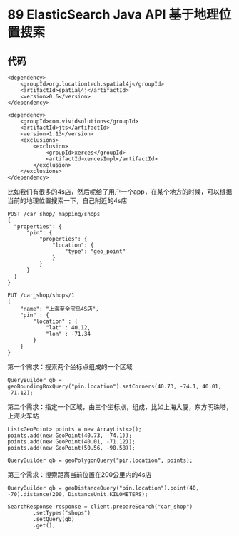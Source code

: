# 89 ElasticSearch Java API 基于地理位置搜索


## 代码

```
<dependency>
    <groupId>org.locationtech.spatial4j</groupId>
    <artifactId>spatial4j</artifactId>
    <version>0.6</version>                        
</dependency>

<dependency>
    <groupId>com.vividsolutions</groupId>
    <artifactId>jts</artifactId>
    <version>1.13</version>                         
    <exclusions>
        <exclusion>
            <groupId>xerces</groupId>
            <artifactId>xercesImpl</artifactId>
        </exclusion>
    </exclusions>
</dependency>
```

比如我们有很多的4s店，然后呢给了用户一个app，在某个地方的时候，可以根据当前的地理位置搜索一下，自己附近的4s店

```
POST /car_shop/_mapping/shops
{
  "properties": {
      "pin": {
          "properties": {
              "location": {
                  "type": "geo_point"
              }
          }
      }
  }
}
```

```
PUT /car_shop/shops/1
{
    "name": "上海至全宝马4S店",
    "pin" : {
        "location" : {
            "lat" : 40.12,
            "lon" : -71.34
        }
    }
}

```

第一个需求：搜索两个坐标点组成的一个区域

```
QueryBuilder qb = geoBoundingBoxQuery("pin.location").setCorners(40.73, -74.1, 40.01, -71.12); 
```

第二个需求：指定一个区域，由三个坐标点，组成，比如上海大厦，东方明珠塔，上海火车站

```
List<GeoPoint> points = new ArrayList<>();             
points.add(new GeoPoint(40.73, -74.1));
points.add(new GeoPoint(40.01, -71.12));
points.add(new GeoPoint(50.56, -90.58));
```

```
QueryBuilder qb = geoPolygonQuery("pin.location", points); 
```

第三个需求：搜索距离当前位置在200公里内的4s店

```
QueryBuilder qb = geoDistanceQuery("pin.location").point(40, -70).distance(200, DistanceUnit.KILOMETERS);   

SearchResponse response = client.prepareSearch("car_shop")
        .setTypes("shops")
        .setQuery(qb)                
        .get();

```
